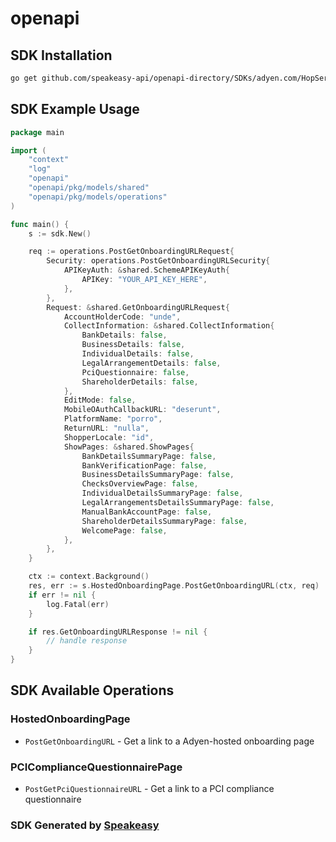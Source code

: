 # openapi

<!-- Start SDK Installation -->
## SDK Installation

```bash
go get github.com/speakeasy-api/openapi-directory/SDKs/adyen.com/HopService/1/go
```
<!-- End SDK Installation -->

## SDK Example Usage
<!-- Start SDK Example Usage -->
```go
package main

import (
    "context"
    "log"
    "openapi"
    "openapi/pkg/models/shared"
    "openapi/pkg/models/operations"
)

func main() {
    s := sdk.New()

    req := operations.PostGetOnboardingURLRequest{
        Security: operations.PostGetOnboardingURLSecurity{
            APIKeyAuth: &shared.SchemeAPIKeyAuth{
                APIKey: "YOUR_API_KEY_HERE",
            },
        },
        Request: &shared.GetOnboardingURLRequest{
            AccountHolderCode: "unde",
            CollectInformation: &shared.CollectInformation{
                BankDetails: false,
                BusinessDetails: false,
                IndividualDetails: false,
                LegalArrangementDetails: false,
                PciQuestionnaire: false,
                ShareholderDetails: false,
            },
            EditMode: false,
            MobileOAuthCallbackURL: "deserunt",
            PlatformName: "porro",
            ReturnURL: "nulla",
            ShopperLocale: "id",
            ShowPages: &shared.ShowPages{
                BankDetailsSummaryPage: false,
                BankVerificationPage: false,
                BusinessDetailsSummaryPage: false,
                ChecksOverviewPage: false,
                IndividualDetailsSummaryPage: false,
                LegalArrangementsDetailsSummaryPage: false,
                ManualBankAccountPage: false,
                ShareholderDetailsSummaryPage: false,
                WelcomePage: false,
            },
        },
    }

    ctx := context.Background()
    res, err := s.HostedOnboardingPage.PostGetOnboardingURL(ctx, req)
    if err != nil {
        log.Fatal(err)
    }

    if res.GetOnboardingURLResponse != nil {
        // handle response
    }
}
```
<!-- End SDK Example Usage -->

<!-- Start SDK Available Operations -->
## SDK Available Operations


### HostedOnboardingPage

* `PostGetOnboardingURL` - Get a link to a Adyen-hosted onboarding page

### PCIComplianceQuestionnairePage

* `PostGetPciQuestionnaireURL` - Get a link to a PCI compliance questionnaire
<!-- End SDK Available Operations -->

### SDK Generated by [Speakeasy](https://docs.speakeasyapi.dev/docs/using-speakeasy/client-sdks)
